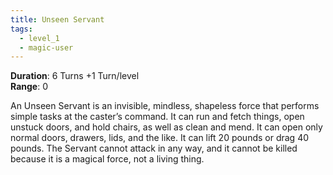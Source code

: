 ```yaml
---
title: Unseen Servant
tags:
  - level_1
  - magic-user
---
```

**Duration**: 6 Turns +1 Turn/level  
**Range**: 0

An Unseen Servant is an invisible, mindless, shapeless force that performs simple tasks at the caster’s command. It can run and fetch things, open unstuck doors, and hold chairs, as well as clean and mend. It can open only normal doors, drawers, lids, and the like. It can lift 20 pounds or drag 40 pounds. The Servant cannot attack in any way, and it cannot be killed because it is a magical force, not a living thing.
